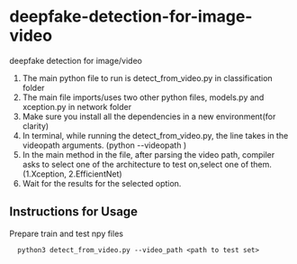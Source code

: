 # deepfake-detection-for-image-video
deepfake detection for image/video
1) The main python file to run is detect_from_video.py in classification folder
2) The main file imports/uses two other python files, models.py and xception.py in network folder
3) Make sure you install all the dependencies in a new environment(for clarity)
4) In terminal, while running the detect_from_video.py, the line takes in the videopath arguments. (python <file> --videopath <path>)
5) In the main method in the file, after parsing the video path, compiler asks to select one of the architecture to test on,select one of them. (1.Xception, 2.EfficientNet)
6) Wait for the results for the selected option.
## Instructions for Usage
Prepare train and test npy files

```
  python3 detect_from_video.py --video_path <path to test set>
```

